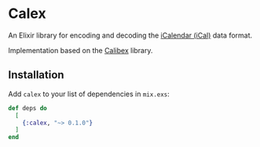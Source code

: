 # Calex

An Elixir library for encoding and decoding the [iCalendar (iCal)](https://datatracker.ietf.org/doc/html/rfc5545) data format.

Implementation based on the [Calibex](https://github.com/kbrw/calibex) library.

## Installation

Add `calex` to your list of dependencies in `mix.exs`:

```elixir
def deps do
  [
    {:calex, "~> 0.1.0"}
  ]
end
```
